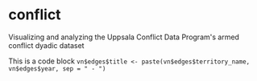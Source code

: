 # conflict
Visualizing and analyzing the Uppsala Conflict Data Program's armed conflict dyadic dataset

This is a code block
`vn$edges$title <- paste(vn$edges$territory_name, vn$edges$year, sep = " - ")`
